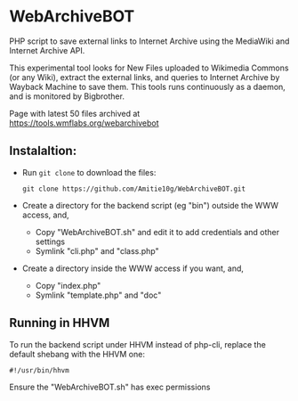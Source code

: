 # WebArchiveBOT
PHP script to save external links to Internet Archive using the MediaWiki and Internet Archive API.

This experimental tool looks for New Files uploaded to Wikimedia Commons (or any Wiki), extract the external links, and queries to Internet Archive by Wayback Machine to save them. This tools runs continuously as a daemon, and is monitored by Bigbrother.

Page with latest 50 files archived at https://tools.wmflabs.org/webarchivebot

## Instalaltion: 

* Run `git clone` to download the files:

    `git clone https://github.com/Amitie10g/WebArchiveBOT.git`

* Create a directory for the backend script (eg "bin") outside the WWW access, and,
  * Copy "WebArchiveBOT.sh" and edit it to add credentials and other settings
  * Symlink "cli.php" and "class.php"

* Create a directory inside the WWW access if you want, and,
  * Copy "index.php"
  * Symlink "template.php" and "doc"
  
## Running in HHVM

To run the backend script under HHVM instead of php-cli, replace the default shebang with the HHVM one:

  `#!/usr/bin/hhvm`

Ensure the "WebArchiveBOT.sh" has exec permissions
